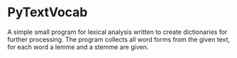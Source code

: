# PyTextVocab

A simple small program for lexical analysis written to create dictionaries for further processing. 
The program collects all word forms from the given text, for each word a lemme and a stemme are given.

